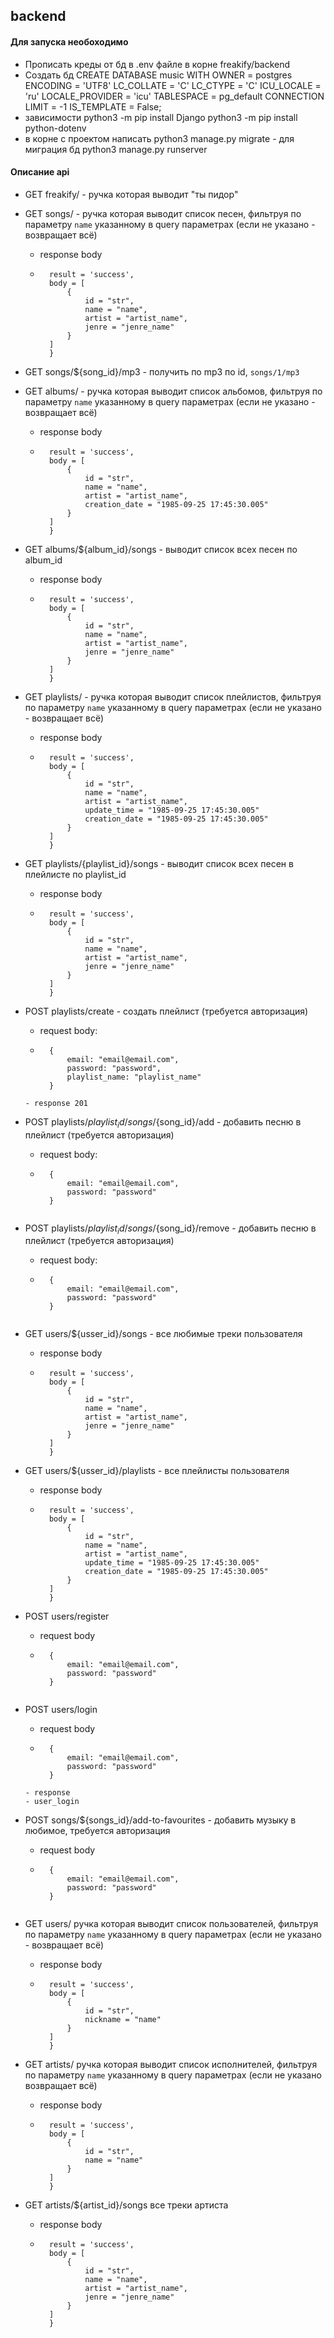 ## backend
#### Для запуска необоходимо
- Прописать креды от бд в .env файле в корне freakify/backend
- Создать бд 
        CREATE DATABASE music
        WITH
        OWNER = postgres
        ENCODING = 'UTF8'
        LC_COLLATE = 'C'
        LC_CTYPE = 'C'
        ICU_LOCALE = 'ru'
        LOCALE_PROVIDER = 'icu'
        TABLESPACE = pg_default
        CONNECTION LIMIT = -1
        IS_TEMPLATE = False;
- зависимости 
        python3 -m pip install Django
        python3 -m pip install python-dotenv
- в корне с проектом написать 
        python3 manage.py migrate - для миграция бд
        python3 manage.py runserver

#### Описание api
- GET freakify/ - ручка которая выводит "ты пидор"
- GET songs/ - ручка которая выводит список песен, фильтруя по параметру ```name``` указанному в query параметрах (если не указано - возвращает всё)
    - response body
    - ```{
        result = 'success',
        body = [
            {
                id = "str",
                name = "name",
                artist = "artist_name",
                jenre = "jenre_name"
            }
        ]
        }
        ```
- GET songs/${song_id}/mp3 - получить по mp3 по id, ```songs/1/mp3```
- GET albums/ - ручка которая выводит список альбомов, фильтруя по параметру ```name``` указанному в query параметрах (если не указано - возвращает всё)
    - response body
    - ```{
        result = 'success',
        body = [
            {
                id = "str",
                name = "name",
                artist = "artist_name",
                creation_date = "1985‑09‑25 17:45:30.005"
            }
        ]
        }
        ```

- GET albums/${album_id}/songs - выводит список всех песен по album_id
    -   response body
    - ```{
        result = 'success',
        body = [
            {
                id = "str",
                name = "name",
                artist = "artist_name",
                jenre = "jenre_name"
            }
        ]
        }
        ```
- GET playlists/ - ручка которая выводит список плейлистов, фильтруя по параметру ```name``` указанному в query параметрах (если не указано - возвращает всё)
    -   response body
    - ```{
        result = 'success',
        body = [
            {
                id = "str",
                name = "name",
                artist = "artist_name",
                update_time = "1985‑09‑25 17:45:30.005"
                creation_date = "1985‑09‑25 17:45:30.005"
            }
        ]
        }
        ```
- GET playlists/{playlist_id}/songs - выводит список всех песен в плейлисте по playlist_id
    -   response body
    - ```{
        result = 'success',
        body = [
            {
                id = "str",
                name = "name",
                artist = "artist_name",
                jenre = "jenre_name"
            }
        ]
        }
        ```
- POST playlists/create - создать плейлист (требуется авторизация)
    - request body:
    - ```
        {
            email: "email@email.com",
            password: "password",
            playlist_name: "playlist_name"
        }
    ```
    - response 201
- POST playlists/${playlist_id}/songs/${song_id}/add - добавить песню в плейлист (требуется авторизация)
    - request body:
    - ```
        {
            email: "email@email.com",
            password: "password"
        }
    ```
- POST playlists/${playlist_id}/songs/${song_id}/remove - добавить песню в плейлист (требуется авторизация)
    - request body:
    - ```
        {
            email: "email@email.com",
            password: "password"
        }
    ```
- GET users/${usser_id}/songs - все любимые треки пользователя
    -   response body
    - ```{
        result = 'success',
        body = [
            {
                id = "str",
                name = "name",
                artist = "artist_name",
                jenre = "jenre_name"
            }
        ]
        }
        ```
- GET users/${usser_id}/playlists - все плейлисты пользователя
    -   response body
    - ```{
        result = 'success',
        body = [
            {
                id = "str",
                name = "name",
                artist = "artist_name",
                update_time = "1985‑09‑25 17:45:30.005"
                creation_date = "1985‑09‑25 17:45:30.005"
            }
        ]
        }
        ```
- POST users/register
    - request body
    - ```
        {
            email: "email@email.com",
            password: "password"
        }
    ```
- POST users/login
    - request body
    - ```
        {
            email: "email@email.com",
            password: "password"
        }
    ```
    - response 
    - user_login
- POST songs/${songs_id}/add-to-favourites - добавить музыку в любимое, требуется авторизация
    - request body
    - ```
        {
            email: "email@email.com",
            password: "password"
        }
    ```
- GET users/ ручка которая выводит список пользователей, фильтруя по параметру ```name``` указанному в query параметрах (если не указано - возвращает всё)
    - response body
    - ```{
        result = 'success',
        body = [
            {
                id = "str",
                nickname = "name"
            }
        ]
        }
- GET artists/ ручка которая выводит список исполнителей, фильтруя по параметру ```name``` указанному в query параметрах (если не указано возвращает всё)
    - response body
    - ```{
        result = 'success',
        body = [
            {
                id = "str",
                name = "name"
            }
        ]
        }
- GET artists/${artist_id}/songs все треки артиста
    -   response body
    - ```{
        result = 'success',
        body = [
            {
                id = "str",
                name = "name",
                artist = "artist_name",
                jenre = "jenre_name"
            }
        ]
        }
        ```





